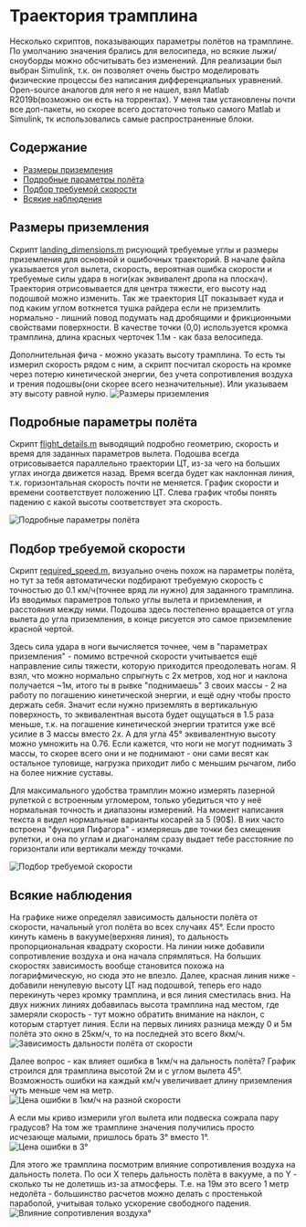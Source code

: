 # Траектория трамплина

Несколько скриптов, показывающих параметры полётов на трамплине. По умолчанию значения
брались для велосипеда, но всякие лыжи/сноуборды можно обсчитывать без изменений.
Для реализации был выбран Simulink, т.к. он позволяет очень быстро моделировать физические
процессы без написания дифференциальных уравнений. Open-source аналогов для него я не
нашел, взял Matlab R2019b(возможно он есть на торрентах). У меня там установлены почти
все доп-пакеты, но скорее всего достаточно только самого Matlab и Simulink, тк
использовались самые распространенные блоки.
## Содержание
- [Размеры приземления](#размеры-приземления)
- [Подробные параметры полёта](#подробные-параметры-полёта)
- [Подбор требуемой скорости](#подбор-требуемой-скорости)
- [Всякие наблюдения](#всякие-наблюдения)


## Размеры приземления
Скрипт [landing_dimensions.m](landing_dimensions.m) рисующий требуемые углы и размеры
приземления для основной и ошибочных траекторий. В начале файла указывается угол вылета,
скорость, вероятная ошибка скорости и требуемые силы удара в ноги(как эквивалент дропа
на плоскач). Траектория отрисовывается для центра тяжести, его высоту над подошвой
можно изменить. Так же траектория ЦТ показывает куда и под каким углом воткнется
тушка райдера если не приземлить нормально - лишний повод подумать над дробящими и
фрикционными свойствами поверхности. В качестве точки (0,0) используется кромка трамплина,
длина красных черточек 1.1м - как база велосипеда.

Дополнительная фича - можно указать высоту трамплина. То есть ты измерил скорость рядом с
ним, а скрипт посчитал скорость на кромке через потерю кинетической энергии, без учета
сопротивления воздуха и трения подошвы(они скорее всего незначительные). Или указываем эту
высоту равной нулю.
![Размеры приземления](images/landing_dimensions.png "Размеры приземления")


## Подробные параметры полёта
Скрипт [flight_details.m](flight_details.m) выводящий подробно геометрию, скорость и
время для заданных параметров вылета. Подошва всегда отрисовывается параллельно
траектории ЦТ, из-за чего на больших углах иногда движется назад. Время всегда будет как
наклонная линия, т.к. горизонтальная скорость почти не меняется. График скорости и
времени соответствует положению ЦТ. Слева график чтобы понять падению с какой высоты
соответствует эта скорость.

![Подробные параметры полёта](images/flight_details.png "Подробные параметры полёта")


## Подбор требуемой скорости
Скрипт [required_speed.m](required_speed.m), визуально очень похож на параметры полёта,
но тут за тебя автоматически подбирают требуемую скорость с точностью до 0.1 км/ч(точнее
вряд ли нужно) для заданного трамплина. Из вводимых параметров только углы вылета и
приземления, и расстояния между ними. Подошва здесь постепенно вращается от угла вылета
до угла приземления, в конце рисуется это самое приземление красной чертой.

Здесь сила удара в ноги вычисляется точнее, чем в "параметрах приземления" - помимо
встречной скорости учитывается ещё направление силы тяжести, которую приходится
преодолевать ногам. Я взял, что можно нормально спрыгнуть с 2х метров, ход ног и наклона 
получается ~1м, итого ты в рывке "поднимаешь" 3 своих массы - 2 на работу по погашению
кинетической энергии, и ещё одну чтобы просто держать себя. Значит если нужно приземлять
в вертикальную поверхность, то эквивалентная высота будет ощущаться в 1.5 раза меньше,
т.к. на погашение кинетической энергии тратится уже всё усилие в 3 массы вместо 2х. А
для угла 45° эквивалентную высоту можно умножить на 0.76. Если кажется, что ноги не могут
поднимать 3 массы, то скорее всего они и не поднимают - они сами весят как остальное
туловище, нагрузка приходит либо с меньшим рычагом, либо на более нижние суставы.

Для максимального удобства трамплин можно измерять лазерной рулеткой с встроенным
угломером, только убедиться что у неё нормальная точность и диапазоны измерений.
На момент написания текста я видел нормальные варианты косарей за 5 (90$).
В них часто встроена "функция Пифагора" - измеряешь две точки без смещения рулетки, и
она по углам и диагоналям сразу выдает тебе расстояние по горизонтали или вертикали между
точками.

![Подбор требуемой скорости](images/required_speed.png "Подбор требуемой скорости")


## Всякие наблюдения

На графике ниже определял зависимость дальности полёта от скорости, начальный угол полёта
во всех случаях 45°. Если просто кинуть камень в вакууме(верхняя линия), то дальность
пропорциональная квадрату скорости. На линии ниже добавили сопротивление воздуха и она
начала спрямляться. На больших скоростях зависимость вообще становится похожа на
логарифмическую, но сюда это не влезло. Далее, красная линия ниже - добавили ненулевую
высоту ЦТ над подошвой, теперь его надо перекинуть через кромку трамплина, и вся линия
сместилась вниз. На двух нижних линиях добавилась высота трамплина над местом, где
замеряли скорость - тут можно обратить внимание на наклон, с которым стартует линия. Если
на первых линиях разница между 0 и 5м полёта это окно в 25км/ч, то на последней это всего
8км/ч.  
![Зависимость дальности полёта от скорости](images/distance_from_speed.png "Зависимость дальности полёта от скорости")  

Далее вопрос - как влияет ошибка в 1км/ч на дальность полёта? График строился для трамплина
высотой 2м и с углом вылета 45°. Возможность ошибки на каждый км/ч увеличивает длину
приземления чуть меньше чем на метр.  
![Цена ошибки в 1км/ч на разной скорости](images/speed_error.png "Цена ошибки в 1км/ч на разной скорости")

А если мы криво измерили угол вылета или подвеска сожрала пару градусов? На том же
трамплине значения получились просто исчезающе малыми, пришлось брать 3° вместо 1°.  
![Цена ошибки в 3°](images/angle_error.png "Цена ошибки в 3°")

Для этого же трамплина посмотрим влияние сопротивления воздуха на дальность полета. По
оси X теперь дальность полёта в вакууме, а по Y - сколько ты не долетишь из-за атмосферы.
Т.е. на 19м это всего 1 метр недолёта - большинство расчетов можно делать с простенькой
параболой, учитывая только ускорение свободного падения.  
![Влияние сопротивления воздуха°](images/aerodynamic_error.png "Влияние сопротивления воздуха")
